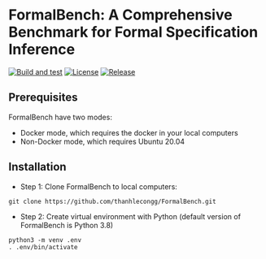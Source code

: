 # FormalBench: A Comprehensive Benchmark for Formal Specification Inference

[![Build and test](https://github.com/thanhlecongg/FormalBench/actions/workflows/build_and_test.yml/badge.svg)](https://github.com/thanhlecongg/FormalBench/actions/workflows/build_and_test.yml)
[![License](https://img.shields.io/badge/License-Apache_2.0-blue.svg)](https://opensource.org/licenses/Apache-2.0)
[![Release](https://img.shields.io/badge/Release-InProgress-orange.svg)]()

## Prerequisites

FormalBench have two modes:
- Docker mode, which requires the docker in your local computers
- Non-Docker mode, which requires Ubuntu 20.04 

## Installation

- Step 1: Clone FormalBench to local computers:
```
git clone https://github.com/thanhlecongg/FormalBench.git
```

- Step 2: Create virtual environment with Python (default version of FormalBench is Python 3.8)
```
python3 -m venv .env
. .env/bin/activate
```
